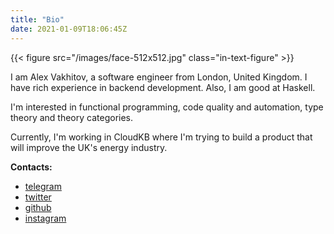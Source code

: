 ```yaml
---
title: "Bio"
date: 2021-01-09T18:06:45Z
---
```

{{< figure src="/images/face-512x512.jpg" class="in-text-figure" >}}

I am Alex Vakhitov, a software engineer from London, United Kingdom. I have rich experience in backend development. Also, I am good at Haskell.

I'm interested in functional programming, code quality and automation, type theory and theory categories.

Currently, I'm working in CloudKB where I'm trying to build a product that will improve the UK's energy industry.

**Contacts:**

* <i class="fa fa-telegram"></i> [telegram](https://t.me/vahaah)
* <i class="fa fa-twitter"></i> [twitter](https://twitter.com/vahaah)
* <i class="fa fa-github"></i> [github](https://github.com/vahaah)
* <i class="fa fa-instagram"></i> [instagram](https://www.instagram.com/vahaah/)
